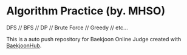 # Algorithm Practice (by. MHSO)

DFS // BFS // DP // Brute Force // Greedy // etc...

This is a auto push repository for Baekjoon Online Judge created with [BaekjoonHub](https://github.com/BaekjoonHub/BaekjoonHub).
